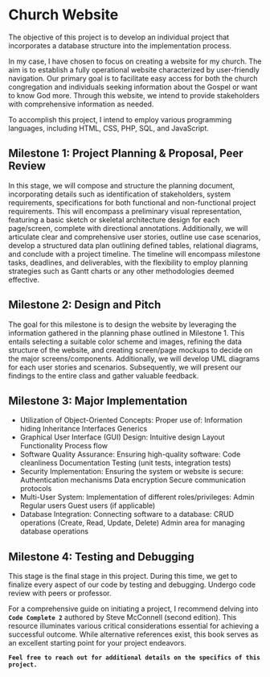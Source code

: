 # Church Website
The objective of this project is to develop an individual project that incorporates a database structure into the implementation process.

In my case, I have chosen to focus on creating a website for my church. The aim is to establish a fully operational website characterized by user-friendly navigation. Our primary goal is to facilitate easy access for both the church congregation and individuals seeking information about the Gospel or want to know God more. Through this website, we intend to provide stakeholders with comprehensive information as needed.

To accomplish this project, I intend to employ various programming languages, including HTML, CSS, PHP, SQL, and JavaScript.


## Milestone 1: Project Planning & Proposal, Peer Review
In this stage, we will compose and structure the planning document, incorporating details such as identification of stakeholders, system requirements, specifications for both functional and non-functional project requirements. This will encompass a preliminary visual representation, featuring a basic sketch or skeletal architecture design for each page/screen, complete with directional annotations. Additionally, we will articulate clear and comprehensive user stories, outline use case scenarios, develop a structured data plan outlining defined tables, relational diagrams, and conclude with a project timeline. The timeline will encompass milestone tasks, deadlines, and deliverables, with the flexibility to employ planning strategies such as Gantt charts or any other methodologies deemed effective.


## Milestone 2: Design and Pitch
The goal for this milestone is to design the website by leveraging the information gathered in the planning phase outlined in Milestone 1. This entails selecting a suitable color scheme and images, refining the data structure of the website, and creating screen/page mockups to decide on the major screens/components. Additionally, we will develop UML diagrams for each user stories and scenarios. Subsequently, we will present our findings to the entire class and gather valuable feedback.

## Milestone 3: Major Implementation

- Utilization of Object-Oriented Concepts: Proper use of: Information hiding Inheritance Interfaces Generics
- Graphical User Interface (GUI) Design: Intuitive design Layout Functionality Process flow
- Software Quality Assurance: Ensuring high-quality software: Code cleanliness Documentation Testing (unit tests, integration tests)
- Security Implementation: Ensuring the system or website is secure: Authentication mechanisms Data encryption Secure communication protocols
- Multi-User System: Implementation of different roles/privileges: Admin Regular users Guest users (if applicable)
- Database Integration: Connecting software to a database: CRUD operations (Create, Read, Update, Delete) Admin area for managing database operations


## Milestone 4: Testing and Debugging
This stage is the final stage in this project. During this time, we get to finalize every aspect of our code by testing and debugging. Undergo code review with peers or professor.



For a comprehensive guide on initiating a project, I recommend delving into **`Code Complete 2`** authored by Steve McConnell (second edition). This resource illuminates various critical considerations essential for achieving a successful outcome. While alternative references exist, this book serves as an excellent starting point for your project endeavors.


**`Feel free to reach out for additional details on the specifics of this project.`**

